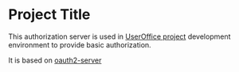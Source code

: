 # Project Title

This authorization server is used in [UserOffice project](https://github.com/UserOfficeProject/user-office-core/) development environment
to provide basic authorization.

It is based on [oauth2-server](https://www.npmjs.com/package/oauth2-server)
